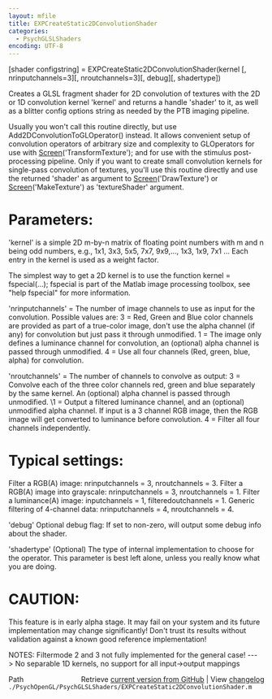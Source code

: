 ```yaml
---
layout: mfile
title: EXPCreateStatic2DConvolutionShader
categories:
  - PsychGLSLShaders
encoding: UTF-8
---
```


[shader configstring] = EXPCreateStatic2DConvolutionShader(kernel [, nrinputchannels=3][, nroutchannels=3][, debug][, shadertype])

Creates a GLSL fragment shader for 2D convolution of textures with
the 2D or 1D convolution kernel 'kernel' and returns a handle 'shader'
to it, as well as a blitter config options string as needed by the
PTB imaging pipeline.

Usually you won't call this routine directly, but use
Add2DConvolutionToGLOperator() instead. It allows convenient setup of
convolution operators of arbitrary size and complexity to GLOperators
for use with [Screen](/docs/Screen)('TransformTexture'); and for use with the stimulus
post-processing pipeline. Only if you want to create small convolution
kernels for single-pass convolution of textures, you'll use this routine
directly and use the returned 'shader' as argument to [Screen](/docs/Screen)('DrawTexture')
or [Screen](/docs/Screen)('MakeTexture') as 'textureShader' argument.

# Parameters:

'kernel' is a simple 2D m-by-n matrix of floating point numbers with m and
n being odd numbers, e.g., 1x1, 3x3, 5x5, 7x7, 9x9,..., 1x3, 1x9, 7x1 ...
Each entry in the kernel is used as a weight factor.

The simplest way to get a 2D kernel is to use the function
kernel = fspecial(...); fspecial is part of the Matlab image
processing toolbox, see "help fspecial" for more information.

'nrinputchannels' = The number of image channels to use as input for the
convolution. Possible values are: 3 = Red, Green and Blue color channels are
provided as part of a true-color image, don't use the alpha channel (if
any) for convolution but just pass it through unmodified. 1 = The image
only defines a luminance channel for convolution, an (optional) alpha
channel is passed through unmodified. 4 = Use all four channels (Red,
green, blue, alpha) for convolution.

'nroutchannels' = The number of channels to convolve as output: 3 =
Convolve each of the three color channels red, green and blue separately
by the same kernel. An (optional) alpha channel is passed through unmodified.
\1 = Output a filtered luminance channel, and an (optional) unmodified
alpha channel. If input is a 3 channel RGB image, then the RGB image will
get converted to luminance before convolution. 4 = Filter all four
channels independently.

# Typical settings:

Filter a RGB(A) image: nrinputchannels = 3, nroutchannels = 3.
Filter a RGB(A) image into grayscale: nrinputchannels = 3, nroutchannels = 1.
Filter a luminance(A) image: inputchannels = 1, filteredoutchannels = 1.
Generic filtering of 4-channel data: nrinputchannels = 4, nroutchannels = 4.

'debug' Optional debug flag: If set to non-zero, will output some debug
info about the shader.

'shadertype' (Optional) The type of internal implementation to choose for
the operator. This parameter is best left alone, unless you really know
what you are doing.

# CAUTION:

This feature is in early alpha stage. It may fail on your system and its
future implementation may change significantly! Don't trust its results
without validation against a known good reference implementation!

NOTES: Filtermode 2 and 3 not fully implemented for the general case!
\---\> No separable 1D kernels, no support for all input-\>output mappings


<div class="code_header" style="text-align:right;">
  <span style="float:left;">Path&nbsp;&nbsp;</span> <span class="counter">Retrieve <a href=
  "https://raw.github.com/Psychtoolbox-3/Psychtoolbox-3/beta/./PsychOpenGL/PsychGLSLShaders/EXPCreateStatic2DConvolutionShader.m">current version from GitHub</a> | View <a href=
  "https://github.com/Psychtoolbox-3/Psychtoolbox-3/commits/beta/./PsychOpenGL/PsychGLSLShaders/EXPCreateStatic2DConvolutionShader.m">changelog</a></span>
</div>
<div class="code">
  <code>./PsychOpenGL/PsychGLSLShaders/EXPCreateStatic2DConvolutionShader.m</code>
</div>
